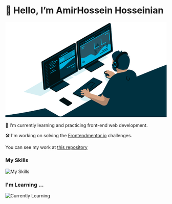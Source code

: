 # 👋 Hello, I’m AmirHossein Hosseinian

<img src="coding.jpg">

🌱 I'm currently learning and practicing front-end web development.

🛠️ I'm working on solving the [Frontendmentor.io](https://www.frontendmentor.io/profile/amirhirx) challenges.

You can see my work at [this repository](https://github.com/amirhirx/frontendmentor-challenges/)
### My Skills
![My Skills](https://skillicons.dev/icons?i=html,css,js)
### I'm Learning ...
![Currently Learning](https://skillicons.dev/icons?i=tailwindcss,react,git)

<!---
amirhirx/amirhirx is a ✨ special ✨ repository because its `README.md` (this file) appears on your GitHub profile.
You can click the Preview link to take a look at your changes.
--->
